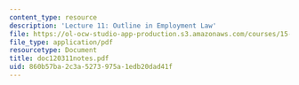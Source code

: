 ```yaml
---
content_type: resource
description: 'Lecture 11: Outline in Employment Law'
file: https://ol-ocw-studio-app-production.s3.amazonaws.com/courses/15-615-law-for-the-entrepreneur-and-manager-spring-2003/860b57ba2c3a5273975a1edb20dad41f_doc120311notes.pdf
file_type: application/pdf
resourcetype: Document
title: doc120311notes.pdf
uid: 860b57ba-2c3a-5273-975a-1edb20dad41f
---
```

